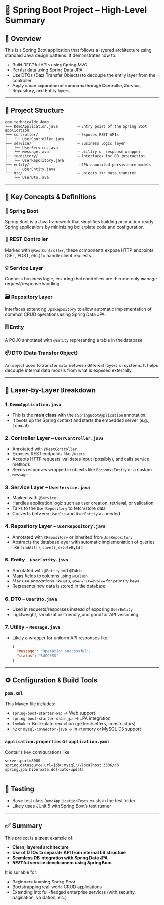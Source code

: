 
# 📝 Spring Boot Project – High-Level Summary

## 📌 Overview
This is a Spring Boot application that follows a layered architecture using standard Java design patterns. It demonstrates how to:
- Build RESTful APIs using Spring MVC
- Persist data using Spring Data JPA
- Use DTOs (Data Transfer Objects) to decouple the entity layer from the controller
- Apply clean separation of concerns through Controller, Service, Repository, and Entity layers

---

## 📂 Project Structure

```
com.technicaldc.demo
├── DemoApplication.java         → Entry point of the Spring Boot application
├── controller/                  → Exposes REST APIs
│   └── UserController.java
├── service/                     → Business logic layer
│   ├── UserService.java
│   └── Message.java             → Utility or response wrapper
├── repository/                  → Interfaces for DB interaction
│   └── UserRepository.java
├── entity/                      → JPA-annotated persistence models
│   └── UserEntity.java
└── dto/                         → Objects for data transfer
    └── UserDto.java
```

---

## 🔄 Key Concepts & Definitions

### 🧱 Spring Boot
Spring Boot is a Java framework that simplifies building production-ready Spring applications by minimizing boilerplate code and configuration.

### 🧩 REST Controller
Marked with `@RestController`, these components expose HTTP endpoints (GET, POST, etc.) to handle client requests.

### 💡 Service Layer
Contains business logic, ensuring that controllers are thin and only manage request/response handling.

### 🗃️ Repository Layer
Interfaces extending `JpaRepository` to allow automatic implementation of common CRUD operations using Spring Data JPA.

### 🗄️ Entity
A POJO annotated with `@Entity` representing a table in the database.

### 📦 DTO (Data Transfer Object)
An object used to transfer data between different layers or systems. It helps decouple internal data models from what is exposed externally.

---

## 🧠 Layer-by-Layer Breakdown

### 1. `DemoApplication.java`
- This is the **main class** with the `@SpringBootApplication` annotation.
- It boots up the Spring context and starts the embedded server (e.g., Tomcat).

### 2. Controller Layer – `UserController.java`
- Annotated with `@RestController`
- Exposes REST endpoints like `/users`
- Accepts HTTP requests, validates input (possibly), and calls service methods
- Sends responses wrapped in objects like `ResponseEntity` or a custom `Message`

### 3. Service Layer – `UserService.java`
- Marked with `@Service`
- Handles application logic such as user creation, retrieval, or validation
- Talks to the `UserRepository` to fetch/store data
- Converts between `UserDto` and `UserEntity` as needed

### 4. Repository Layer – `UserRepository.java`
- Annotated with `@Repository` or inherited from `JpaRepository`
- Abstracts the database layer with automatic implementation of queries like `findAll()`, `save()`, `deleteById()`

### 5. Entity – `UserEntity.java`
- Annotated with `@Entity` and `@Table`
- Maps fields to columns using `@Column`
- May use annotations like `@Id`, `@GeneratedValue` for primary keys
- Represents how data is stored in the database

### 6. DTO – `UserDto.java`
- Used in requests/responses instead of exposing `UserEntity`
- Lightweight, serialization-friendly, and good for API versioning

### 7. Utility – `Message.java`
- Likely a wrapper for uniform API responses like:
  ```json
  {
    "message": "Operation successful",
    "status": "SUCCESS"
  }
  ```

---

## ⚙️ Configuration & Build Tools

### `pom.xml`
This Maven file includes:
- `spring-boot-starter-web` → Web support
- `spring-boot-starter-data-jpa` → JPA integration
- `lombok` → Boilerplate reduction (getters/setters, constructors)
- `h2` or `mysql-connector-java` → In-memory or MySQL DB support

### `application.properties` or `application.yaml`
Contains key configurations like:
```properties
server.port=8080
spring.datasource.url=jdbc:mysql://localhost:3306/db
spring.jpa.hibernate.ddl-auto=update
```

---

## 🧪 Testing
- Basic test class `DemoApplicationTests` exists in the test folder
- Likely uses JUnit 5 with Spring Boot’s test runner

---

## ✅ Summary

This project is a great example of:
- **Clean, layered architecture**
- **Use of DTOs to separate API from internal DB structure**
- **Seamless DB integration with Spring Data JPA**
- **RESTful service development using Spring Boot**

It is suitable for:
- Beginners learning Spring Boot
- Bootstrapping real-world CRUD applications
- Extending into full-fledged enterprise services (with security, pagination, validation, etc.)
